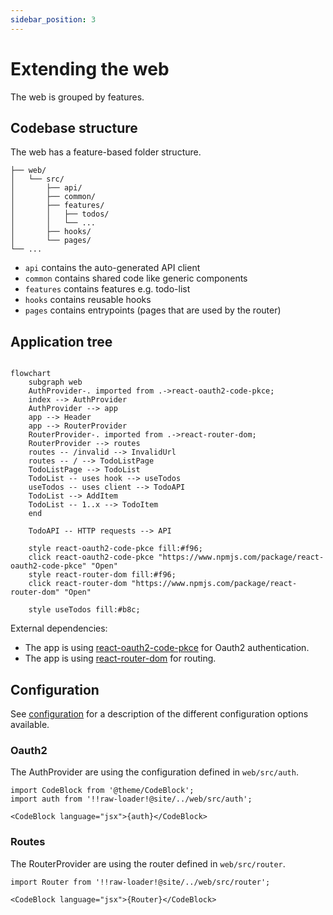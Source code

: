 ```yaml
---
sidebar_position: 3
---
```


# Extending the web

The web is grouped by features.

## Codebase structure

The web has a feature-based folder structure.

```
├── web/
│   └── src/
│       ├── api/
│       ├── common/
│       ├── features/
│       │   ├── todos/
│       │   └── ...
│       ├── hooks/
│       └── pages/
└── ...
```

- `api` contains the auto-generated API client
- `common` contains shared code like generic components
- `features` contains features e.g. todo-list
- `hooks` contains reusable hooks
- `pages` contains entrypoints (pages that are used by the router)

## Application tree

```mermaid

flowchart
    subgraph web
    AuthProvider-. imported from .->react-oauth2-code-pkce;
    index --> AuthProvider
    AuthProvider --> app
    app --> Header
    app --> RouterProvider
    RouterProvider-. imported from .->react-router-dom;
    RouterProvider --> routes
    routes -- /invalid --> InvalidUrl
    routes -- / --> TodoListPage
    TodoListPage --> TodoList
    TodoList -- uses hook --> useTodos
    useTodos -- uses client --> TodoAPI
    TodoList --> AddItem
    TodoList -- 1..x --> TodoItem
    end

    TodoAPI -- HTTP requests --> API

    style react-oauth2-code-pkce fill:#f96;
    click react-oauth2-code-pkce "https://www.npmjs.com/package/react-oauth2-code-pkce" "Open"
    style react-router-dom fill:#f96;
    click react-router-dom "https://www.npmjs.com/package/react-router-dom" "Open"

    style useTodos fill:#b8c;
```

External dependencies:

- The app is using [react-oauth2-code-pkce](https://www.npmjs.com/package/react-oauth2-code-pkce) for Oauth2 authentication.
- The app is using [react-router-dom](https://www.npmjs.com/package/react-router-dom) for routing.

## Configuration

See [configuration](../../../../about/running/configure) for a description of the different configuration options available.

### Oauth2

The AuthProvider are using the configuration defined in `web/src/auth`.

```mdx-code-block
import CodeBlock from '@theme/CodeBlock';
import auth from '!!raw-loader!@site/../web/src/auth';

<CodeBlock language="jsx">{auth}</CodeBlock>
```

### Routes

The RouterProvider are using the router defined in `web/src/router`.

```mdx-code-block
import Router from '!!raw-loader!@site/../web/src/router';

<CodeBlock language="jsx">{Router}</CodeBlock>
```
